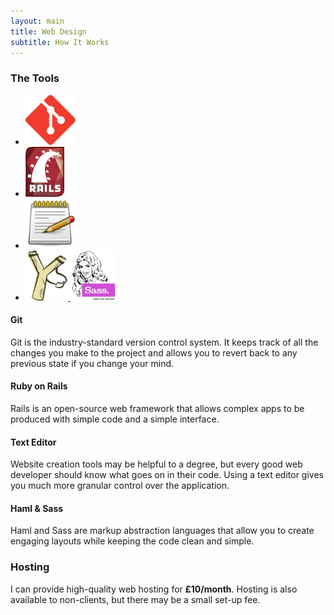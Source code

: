 ```yaml
---
layout: main
title: Web Design
subtitle: How It Works
---
```


<div id="tabs">
	<h3>The Tools</h3>
	<ul class="tools">
		<li><a href="#git">
			<img src="/images/git.svg" height="80" alt="Git" title="Git"/>
		</a></li>
		<li><a href="#rails">
			<img src="/images/rails.svg" height="80" alt="Ruby on Rails" title="Ruby on Rails"/>
		</a></li>
		<li><a href="#text-editor">
			<img src="/images/editor.svg" height="80" alt="Text Editor" title="Text Editor"/>
		</a></li>
		<li><a href="#haml-sass">
			<img src="/images/haml.png" height="80" alt="Haml" title="Haml"/>
			<img src="/images/sass.svg" height="80" alt="Sass" title="Sass"/>
		</a></li>
	</ul>
	<div id="git">
		<h4>Git</h4>
		<p>Git is the industry-standard version control system. It keeps track of all the changes you make to the project and allows you to revert back to any previous state if you change your mind.</p>
	</div>
	<div id="rails">
		<h4>Ruby on Rails</h4>
		<p>Rails is an open-source web framework that allows complex apps to be produced with simple code and a simple interface.</p>
	</div>
	<div id="text-editor">
		<h4>Text Editor</h4>
		<p>Website creation tools may be helpful to a degree, but every good web developer should know what goes on in their code. Using a text editor gives you much more granular control over the application.</p>
	</div>
	<div id="haml-sass">
		<h4>Haml &amp; Sass</h4>
		<p>Haml and Sass are markup abstraction languages that allow you to create engaging layouts while keeping the code clean and simple.</p>
	</div>
</div>


### Hosting
I can provide high-quality web hosting for **£10/month**. Hosting is also available to non-clients, but there may be a small set-up fee.

